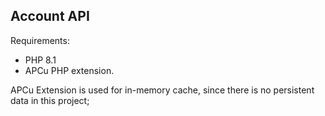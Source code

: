 ## Account API

Requirements:
- PHP 8.1
- APCu PHP extension.

APCu Extension is used for in-memory cache, since there is no persistent data in this project;
